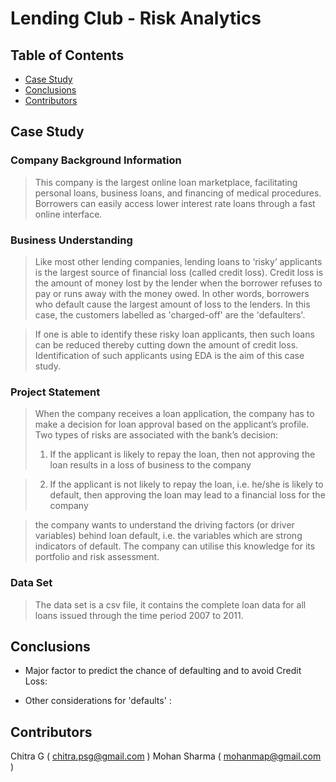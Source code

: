 # Lending Club - Risk Analytics

## Table of Contents

- [Case Study](#case-study)
- [Conclusions](#conclusions)
- [Contributors](#contributors)

<!-- You can include any other section that is pertinent to your problem -->

## Case Study

### Company Background Information

> This company is the largest online loan marketplace, facilitating personal loans, business loans, and financing of medical procedures. Borrowers can easily access lower interest rate loans through a fast online interface. 

### Business Understanding 

> Like most other lending companies, lending loans to ‘risky’ applicants is the largest source of financial loss (called credit loss). Credit loss is the amount of money lost by the lender when the borrower refuses to pay or runs away with the money owed. In other words, borrowers who default cause the largest amount of loss to the lenders. In this case, the customers labelled as 'charged-off' are the 'defaulters'. 

> If one is able to identify these risky loan applicants, then such loans can be reduced thereby cutting down the amount of credit loss. Identification of such applicants using EDA is the aim of this case study.
 

### Project Statement

> When the company receives a loan application, the company has to make a decision for loan approval based on the applicant’s profile. Two types of risks are associated with the bank’s decision:
  > 1. If the applicant is likely to repay the loan, then not approving the loan results in a loss of business to the company

  > 2. If the applicant is not likely to repay the loan, i.e. he/she is likely to default, then approving the loan may lead to a financial loss for the company

> the company wants to understand the driving factors (or driver variables) behind loan default, i.e. the variables which are strong indicators of default.  The company can utilise this knowledge for its portfolio and risk assessment. 


### Data Set

> The data set is a csv file, it contains the complete loan data for all loans issued through the time period 2007 to 2011.

<!-- You don't have to answer all the questions - just the ones relevant to your project. -->

## Conclusions

- Major factor to predict the chance of defaulting and to avoid Credit Loss:
  
- Other considerations for 'defaults' :
  

<!-- You don't have to answer all the questions - just the ones relevant to your project. -->

## Contributors
Chitra G  ( chitra.psg@gmail.com )
Mohan Sharma ( mohanmap@gmail.com ) 




